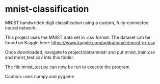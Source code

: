 # mnist-classification
MNIST handwritten digit classification using a custom, fully-connected neural network.

This project uses the MNIST data set in .csv format. The dataset can be found on Kaggle here: https://www.kaggle.com/oddrationale/mnist-in-csv

Once downloaded, navigate to project/data/mnist/ and put mnist_train.csv and mnist_test.csv into this folder.

The file mnist_test.py can now be run to execute the program.

Caution: uses numpy and pygame
